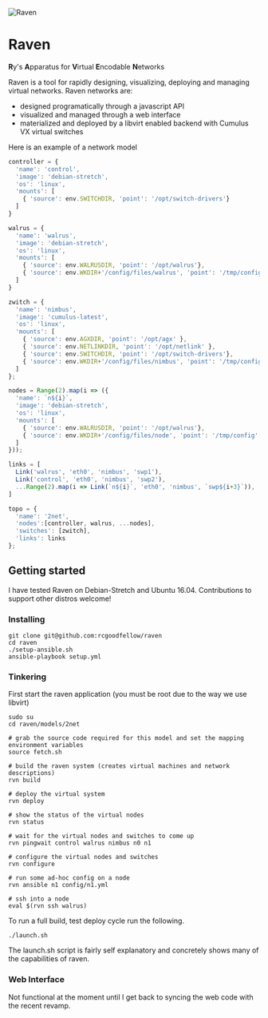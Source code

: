![Raven](doc/raven.png)
<br />
# Raven
**R**y's **A**pparatus for **V**irtual **E**ncodable **N**etworks

Raven is a tool for rapidly designing, visualizing, deploying and managing virtual networks. Raven networks are:
- designed programatically through a javascript API
- visualized and managed through a web interface
- materialized and deployed by a libvirt enabled backend with Cumulus VX virtual switches

Here is an example of a network model

```javascript
controller = {
  'name': 'control',
  'image': 'debian-stretch', 
  'os': 'linux',
  'mounts': [
    { 'source': env.SWITCHDIR, 'point': '/opt/switch-drivers'}
  ]
}

walrus = {
  'name': 'walrus',
  'image': 'debian-stretch',
  'os': 'linux',
  'mounts': [
    { 'source': env.WALRUSDIR, 'point': '/opt/walrus'},
    { 'source': env.WKDIR+'/config/files/walrus', 'point': '/tmp/config' }
  ]
}

zwitch = {
  'name': 'nimbus',
  'image': 'cumulus-latest',
  'os': 'linux',
  'mounts': [
    { 'source': env.AGXDIR, 'point': '/opt/agx' },
    { 'source': env.NETLINKDIR, 'point': '/opt/netlink' },
    { 'source': env.SWITCHDIR, 'point': '/opt/switch-drivers'},
    { 'source': env.WKDIR+'/config/files/nimbus', 'point': '/tmp/config' }
  ]
};

nodes = Range(2).map(i => ({
  'name': `n${i}`,
  'image': 'debian-stretch',
  'os': 'linux',
  'mounts': [
    { 'source': env.WALRUSDIR, 'point': '/opt/walrus'},
    { 'source': env.WKDIR+'/config/files/node', 'point': '/tmp/config' }
  ]
}));

links = [
  Link('walrus', 'eth0', 'nimbus', 'swp1'),
  Link('control', 'eth0', 'nimbus', 'swp2'),
  ...Range(2).map(i => Link(`n${i}`, 'eth0', 'nimbus', `swp${i+3}`)),
]

topo = {
  'name': '2net',
  'nodes':[controller, walrus, ...nodes],
  'switches': [zwitch],
  'links': links
};
```

## Getting started
I have tested Raven on Debian-Stretch and Ubuntu 16.04. Contributions to support other distros welcome!

### Installing

```shell
git clone git@github.com:rcgoodfellow/raven
cd raven
./setup-ansible.sh
ansible-playbook setup.yml

```

### Tinkering
First start the raven application (you must be root due to the way we use libvirt)

```shell
sudo su
cd raven/models/2net

# grab the source code required for this model and set the mapping environment variables
source fetch.sh

# build the raven system (creates virtual machines and network descriptions)
rvn build

# deploy the virtual system
rvn deploy

# show the status of the virtual nodes
rvn status

# wait for the virtual nodes and switches to come up
rvn pingwait control walrus nimbus n0 n1

# configure the virtual nodes and switches
rvn configure

# run some ad-hoc config on a node
rvn ansible n1 config/n1.yml

# ssh into a node
eval $(rvn ssh walrus)
```

To run a full build, test deploy cycle run the following.

```shell
./launch.sh
```

The launch.sh script is fairly self explanatory and concretely shows many of the capabilities of raven.


### Web Interface
Not functional at the moment until I get back to syncing the web code with the recent revamp.
